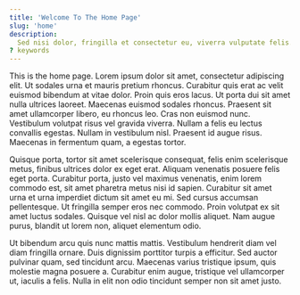 ```yaml
---
title: 'Welcome To The Home Page'
slug: 'home'
description:
  Sed nisi dolor, fringilla et consectetur eu, viverra vulputate felis. Ut est ex, ornare vitae dictum quis, egestas et est. Nam rhoncus purus eu justo feugiat, a venenatis enim ultricies. Mauris tristique elementum leo a viverra. Ut placerat, ex nec vestibulum iaculis, nibh ante sollicitudin elit, non aliquet nunc neque ac sapien. Aenean iaculis vulputate facilisis. Suspendisse elit purus, iaculis.
? keywords
---
```


This is the home page. Lorem ipsum dolor sit amet, consectetur adipiscing elit.
Ut sodales urna et mauris pretium rhoncus. Curabitur quis erat ac velit euismod
bibendum at vitae dolor. Proin quis eros lacus. Ut porta dui sit amet nulla
ultrices laoreet. Maecenas euismod sodales rhoncus. Praesent sit amet
ullamcorper libero, eu rhoncus leo. Cras non euismod nunc. Vestibulum volutpat
risus vel gravida viverra. Nullam a felis eu lectus convallis egestas. Nullam in
vestibulum nisl. Praesent id augue risus. Maecenas in fermentum quam, a egestas
tortor.

Quisque porta, tortor sit amet scelerisque consequat, felis enim scelerisque
metus, finibus ultrices dolor ex eget erat. Aliquam venenatis posuere felis eget
porta. Curabitur porta, justo vel maximus venenatis, enim lorem commodo est, sit
amet pharetra metus nisi id sapien. Curabitur sit amet urna et urna imperdiet
dictum sit amet eu mi. Sed cursus accumsan pellentesque. Ut fringilla semper
eros nec commodo. Proin volutpat ex sit amet luctus sodales. Quisque vel nisl ac
dolor mollis aliquet. Nam augue purus, blandit ut lorem non, aliquet elementum
odio.

Ut bibendum arcu quis nunc mattis mattis. Vestibulum hendrerit diam vel diam
fringilla ornare. Duis dignissim porttitor turpis a efficitur. Sed auctor
pulvinar quam, sed tincidunt arcu. Maecenas varius tristique ipsum, quis
molestie magna posuere a. Curabitur enim augue, tristique vel ullamcorper ut,
iaculis a felis. Nulla in elit non odio tincidunt semper non sit amet justo.
